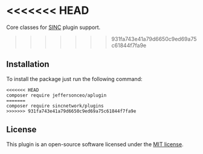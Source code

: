 <<<<<<< HEAD
=======
Core classes for [SINC](https://app.io) plugin support.
>>>>>>> 931fa743e41a79d6650c9ed69a75c61844f7fa9e

## Installation

To install the package just run the following command:

```
<<<<<<< HEAD
composer require jeffersonceo/aplugin
=======
composer require sincnetwork/plugins
>>>>>>> 931fa743e41a79d6650c9ed69a75c61844f7fa9e
```

## License

This plugin is an open-source software licensed under the [MIT license](https://opensource.org/licenses/MIT). 

